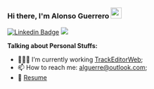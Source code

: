 ### Hi there, I'm Alonso Guerrero <img src="https://media.giphy.com/media/hvRJCLFzcasrR4ia7z/giphy.gif" width="25px">
[![Linkedin Badge](https://img.shields.io/badge/-LinkedIn-0e76a8?style=flat-square&logo=Linkedin&logoColor=white)](https://www.linkedin.com/in/alonso-guerrero/)
![](https://visitor-badge.glitch.me/badge?page_id=alguerre.alguerre)



**Talking about Personal Stuffs:**
- 👨🏻‍💻 I’m currently working [TrackEditorWeb](https://github.com/TrackEditor/TrackEditorWeb);
- 📫 How to reach me: alguerre@outlook.com;
- 📝 [Resume](https://1drv.ms/b/s!AtETcF8cmh1Fg7UKBTwOlXeJdOCA_g)

<!-- [![Alguerre's GitHub stats](https://github-readme-stats.vercel.app/api?username=alguerre)](https://github.com/anuraghazra/github-readme-stats)
📈 **My GitHub Stats:**

<p>
  <img height="180em" src="https://github-readme-stats.vercel.app/api?username=alguerre&show_icons=true&hide_border=true" />
  <img height="180em" src="https://github-readme-stats.vercel.app/api/top-langs/?username=alguerre&exclude_repo=SynthPi&show_icons=true&hide_border=true&layout=compact&langs_count=8"/>
</p>

-->

<!-- examples
  https://github.com/Gapur/Gapur#readme
  https://javascript.plainenglish.io/how-to-create-an-awesome-github-profile-readme-a474d5b45645
--> 

<!--
**alguerre/alguerre** is a ✨ _special_ ✨ repository because its `README.md` (this file) appears on your GitHub profile.

Here are some ideas to get you started:

- 🔭 I’m currently working on ...
- 🌱 I’m currently learning ...
- 👯 I’m looking to collaborate on ...
- 🤔 I’m looking for help with ...
- 💬 Ask me about ...
- 📫 How to reach me: ...
- 😄 Pronouns: ...
- ⚡ Fun fact: ...
-->
